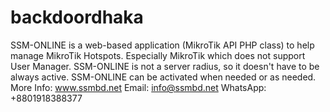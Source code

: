 # backdoordhaka
SSM-ONLINE is a web-based application (MikroTik API PHP class) to help manage MikroTik Hotspots. Especially MikroTik which does not support User Manager. SSM-ONLINE is not a server radius, so it doesn't have to be always active. SSM-ONLINE can be activated when needed or as needed.
More Info: www.ssmbd.net
       Email: info@ssmbd.net
       WhatsApp: +8801918388377

